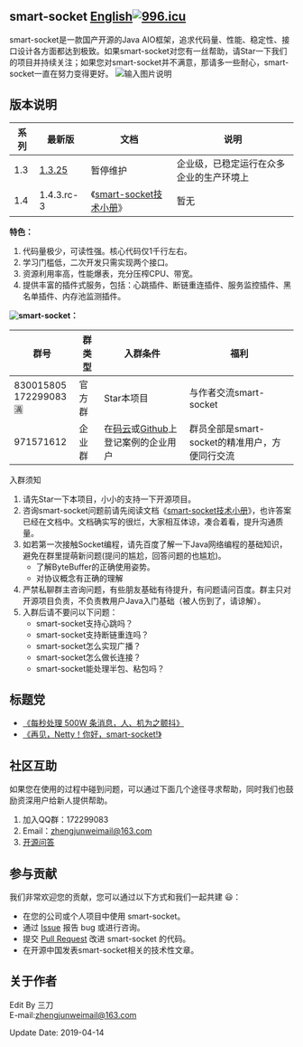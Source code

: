 ## smart-socket [English](README_EN.md)[![996.icu](https://img.shields.io/badge/link-996.icu-red.svg)](https://996.icu)
smart-socket是一款国产开源的Java AIO框架，追求代码量、性能、稳定性、接口设计各方面都达到极致。如果smart-socket对您有一丝帮助，请Star一下我们的项目并持续关注；如果您对smart-socket并不满意，那请多一些耐心，smart-socket一直在努力变得更好。
![输入图片说明](https://images.gitee.com/uploads/images/2019/0711/142007_9a939ee3_351975.png "在这里输入图片标题")
## 版本说明

|  系列  | 最新版   |  文档  | 说明 |
| -- | -- | -- | -- |
|  1.3  |  [1.3.25](https://mvnrepository.com/artifact/org.smartboot.socket/aio-core/1.3.25)  |  暂停维护  | 企业级，已稳定运行在众多企业的生产环境上 |
|  1.4  |   1.4.3.rc-3 |  《[smart-socket技术小册](https://smartboot.gitee.io/book/)》 |暂无|

**特色：**
1. 代码量极少，可读性强。核心代码仅1千行左右。
2. 学习门槛低，二次开发只需实现两个接口。
3. 资源利用率高，性能爆表，充分压榨CPU、带宽。
4. 提供丰富的插件式服务，包括：心跳插件、断链重连插件、服务监控插件、黑名单插件、内存池监测插件。


**![smart\-socket](//pub.idqqimg.com/wpa/images/group.png)：**

|  群号  | 群类型   |  入群条件  | 福利 |
| -- | -- | -- | -- |
|  830015805<br/>172299083🈵  |  官方群  |  Star本项目  | 与作者交流smart-socket |
|  971571612  |   企业群 |   在[码云](https://gitee.com/smartboot/smart-socket/issues/IHV69)或[Github](https://github.com/smartboot/smart-socket/issues/1)上登记案例的企业用户 |群员全部是smart-socket的精准用户，方便同行交流|

入群须知
1. 请先Star一下本项目，小小的支持一下开源项目。
2. 咨询smart-socket问题前请先阅读文档《[smart-socket技术小册](https://smartboot.gitee.io/docs/smart-socket/)》，也许答案已经在文档中。文档确实写的很烂，大家相互体谅，凑合着看，提升沟通质量。
3. 如若第一次接触Socket编程，请先百度了解一下Java网络编程的基础知识，避免在群里提萌新问题(提问的尴尬，回答问题的也尴尬)。
    - 了解ByteBuffer的正确使用姿势。
    - 对协议概念有正确的理解
4. 严禁私聊群主咨询问题，有些朋友基础有待提升，有问题请问百度。群主只对开源项目负责，不负责教用户Java入门基础（被人伤到了，请谅解）。
5. 入群后请不要问以下问题：          
    - smart-socket支持心跳吗？
    - smart-socket支持断链重连吗？
    - smart-socket怎么实现广播？
    - smart-socket怎么做长连接？
    - smart-socket能处理半包、粘包吗？


## 标题党
- [《每秒处理 500W 条消息，人、机为之颤抖》](https://www.oschina.net/news/90988/smart-socket-1-2-0-beta)
- [《再见，Netty！你好，smart-socket!》](https://my.oschina.net/u/2385344/blog/1603648)

## 社区互助
如果您在使用的过程中碰到问题，可以通过下面几个途径寻求帮助，同时我们也鼓励资深用户给新人提供帮助。

1. 加入QQ群：172299083
2. Email：zhengjunweimail@163.com
3. [开源问答](https://www.oschina.net/question/tag/smart-socket)

## 参与贡献
我们非常欢迎您的贡献，您可以通过以下方式和我们一起共建 :smiley:：

- 在您的公司或个人项目中使用 smart-socket。
- 通过 [Issue](https://gitee.com/smartboot/smart-socket/issues) 报告 bug 或进行咨询。
- 提交 [Pull Request](https://gitee.com/smartboot/smart-socket/pulls) 改进 smart-socket 的代码。
- 在开源中国发表smart-socket相关的技术性文章。


## 关于作者
Edit By 三刀  
E-mail:zhengjunweimail@163.com  


Update Date: 2019-04-14
